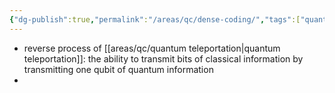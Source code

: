 ```yaml
---
{"dg-publish":true,"permalink":"/areas/qc/dense-coding/","tags":["quantum-computing"]}
---
```


* reverse process of [[areas/qc/quantum teleportation\|quantum teleportation]]: the ability to transmit bits of classical information by transmitting one qubit of quantum information
* 